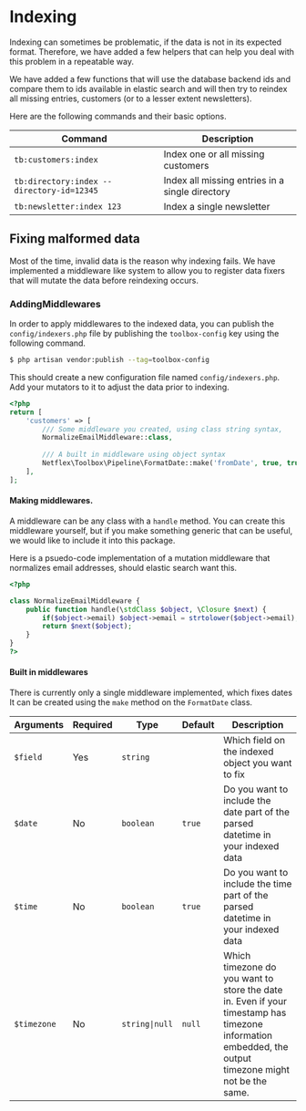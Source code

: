 # Indexing

Indexing can sometimes be problematic, if the data is not in its expected format. Therefore, we have
added a few helpers that can help you deal with this problem in a repeatable way.

We have added a few functions that will use the database backend ids and compare them to ids available in
elastic search and will then try to reindex all missing entries, customers (or to a lesser extent newsletters).

Here are the following commands and their basic options.

| Command                                   | Description                                     |
|-------------------------------------------|-------------------------------------------------|
| `tb:customers:index`                      | Index one or all missing customers              |
| `tb:directory:index --directory-id=12345` | Index all missing entries in a single directory |
| `tb:newsletter:index 123`                 | Index a single newsletter                       |

## Fixing malformed data

Most of the time, invalid data is the reason why indexing fails. We have implemented a middleware like
system to allow you to register data fixers that will mutate the data before reindexing occurs.

### AddingMiddlewares

In order to apply middlewares to the indexed data, you can publish the `config/indexers.php` file by publishing
the `toolbox-config` key using the following command.

```Bash
$ php artisan vendor:publish --tag=toolbox-config
```

This should create a new configuration file named `config/indexers.php`. Add your mutators to it to adjust the data
prior to indexing.

```PHP
<?php
return [
    'customers' => [
        /// Some middleware you created, using class string syntax,
        NormalizeEmailMiddleware::class,
        
        /// A built in middleware using object syntax
        Netflex\Toolbox\Pipeline\FormatDate::make('fromDate', true, true, 'Europe/Oslo')
    ],
];
```

#### Making middlewares.

A middleware can be any class with a `handle` method. You can create this middleware yourself, but if you make something
generic that can be useful, we would like to include it into this package.

Here is a psuedo-code implementation of a mutation middleware that normalizes email addresses, should
elastic search want this.

```PHP
<?php

class NormalizeEmailMiddleware {
    public function handle(\stdClass $object, \Closure $next) {
        if($object->email) $object->email = strtolower($object->email);
        return $next($object);
    }
}
?>
```

#### Built in middlewares

There is currently only a single middleware implemented, which fixes dates
It can be created using the `make` method on the `FormatDate` class.

| Arguments   | Required | Type           | Default | Description                                                                                                                                           |
|-------------|----------|----------------|---------|-------------------------------------------------------------------------------------------------------------------------------------------------------|
| `$field`    | Yes      | `string`       |         | Which field on the indexed object you want to fix                                                                                                     |
| `$date`     | No       | `boolean`      | `true`  | Do you want to include the date part of the parsed datetime in your indexed data                                                                      |
| `$time`     | No       | `boolean`      | `true`  | Do you want to include the time part of the parsed datetime in your indexed data                                                                      |
| `$timezone` | No       | `string\|null` | `null`  | Which timezone do you want to store the date in. Even if your timestamp has timezone information embedded, the output timezone might not be the same. |
